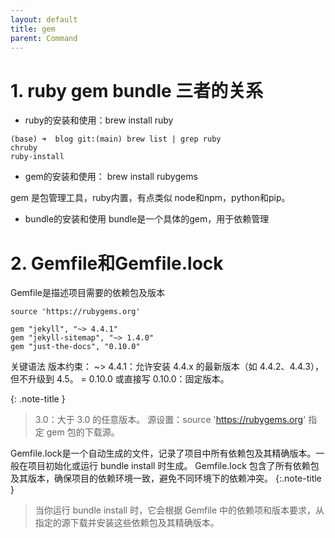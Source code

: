 ```yaml
---
layout: default
title: gem
parent: Command
---
```


# 1. ruby gem bundle 三者的关系

- ruby的安装和使用：brew install ruby

```log
(base) ➜  blog git:(main) brew list | grep ruby
chruby
ruby-install
```

- gem的安装和使用： brew install rubygems

gem 是包管理工具，ruby内置，有点类似 node和npm，python和pip。

- bundle的安装和使用
  bundle是一个具体的gem，用于依赖管理

# 2. Gemfile和Gemfile.lock

Gemfile是描述项目需要的依赖包及版本

```gemfile
source 'https://rubygems.org'

gem "jekyll", "~> 4.4.1"
gem "jekyll-sitemap", "~> 1.4.0"
gem "just-the-docs", "0.10.0"
```

关键语法
版本约束：
~> 4.4.1：允许安装 4.4.x 的最新版本（如 4.4.2、4.4.3），但不升级到 4.5。
= 0.10.0 或直接写 0.10.0：固定版本。

{: .note-title }
> 3.0：大于 3.0 的任意版本。
> 源设置：source 'https://rubygems.org' 指定 gem 包的下载源。

Gemfile.lock是一个自动生成的文件，记录了项目中所有依赖包及其精确版本。一般在项目初始化或运行 bundle install 时生成。
Gemfile.lock 包含了所有依赖包及其版本，确保项目的依赖环境一致，避免不同环境下的依赖冲突。
{:.note-title }
> 当你运行 bundle install 时，它会根据 Gemfile 中的依赖项和版本要求，从指定的源下载并安装这些依赖包及其精确版本。